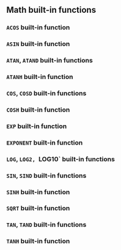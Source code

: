 ## Math built-in functions

### `ACOS` built-in function

### `ASIN` built-in function

### `ATAN`, `ATAND` built-in functions

### `ATANH` built-in function

### `COS`, `COSD` built-in functions

### `COSH` built-in function

### `EXP` built-in function

### `EXPONENT` built-in function

### `LOG`, `LOG2, `LOG10` built-in functions

### `SIN`, `SIND` built-in functions

### `SINH` built-in function

### `SQRT` built-in function

### `TAN`, `TAND` built-in functions

### `TANH` built-in function

